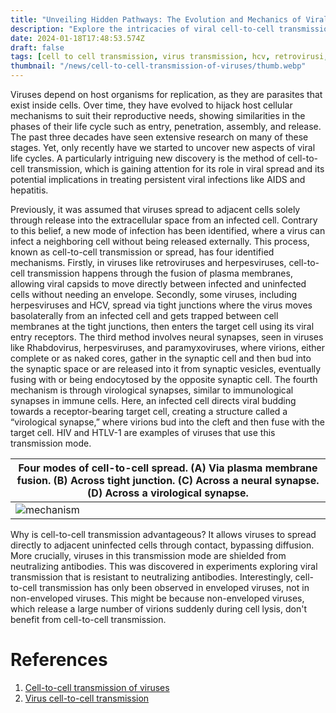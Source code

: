 ```yaml
---
title: "Unveiling Hidden Pathways: The Evolution and Mechanics of Viral Cell-to-Cell Transmission"
description: "Explore the intricacies of viral cell-to-cell transmission in this article. It discusses the newly discovered methods viruses use to spread directly between cells, bypassing traditional immune defenses, and their implications for treating chronic viral infections."
date: 2024-01-18T17:48:53.574Z
draft: false
tags: [cell to cell transmission, virus transmission, hcv, retrovirusi, retrovisrus, herpes virus, virological synapse]
thumbnail: "/news/cell-to-cell-transmission-of-viruses/thumb.webp"
---
```


Viruses depend on host organisms for replication, as they are parasites that exist inside cells. Over time, they have evolved to hijack host cellular mechanisms to suit their reproductive needs, showing similarities in the phases of their life cycle such as entry, penetration, assembly, and release. The past three decades have seen extensive research on many of these stages. Yet, only recently have we started to uncover new aspects of viral life cycles. A particularly intriguing new discovery is the method of cell-to-cell transmission, which is gaining attention for its role in viral spread and its potential implications in treating persistent viral infections like AIDS and hepatitis.

Previously, it was assumed that viruses spread to adjacent cells solely through release into the extracellular space from an infected cell. Contrary to this belief, a new mode of infection has been identified, where a virus can infect a neighboring cell without being released externally. This process, known as cell-to-cell transmission or spread, has four identified mechanisms. Firstly, in viruses like retroviruses and herpesviruses, cell-to-cell transmission happens through the fusion of plasma membranes, allowing viral capsids to move directly between infected and uninfected cells without needing an envelope. Secondly, some viruses, including herpesviruses and HCV, spread via tight junctions where the virus moves basolaterally from an infected cell and gets trapped between cell membranes at the tight junctions, then enters the target cell using its viral entry receptors. The third method involves neural synapses, seen in viruses like Rhabdovirus, herpesviruses, and paramyxoviruses, where virions, either complete or as naked cores, gather in the synaptic cell and then bud into the synaptic space or are released into it from synaptic vesicles, eventually fusing with or being endocytosed by the opposite synaptic cell. The fourth mechanism is through virological synapses, similar to immunological synapses in immune cells. Here, an infected cell directs viral budding towards a receptor-bearing target cell, creating a structure called a “virological synapse,” where virions bud into the cleft and then fuse with the target cell. HIV and HTLV-1 are examples of viruses that use this transmission mode.

|Four modes of cell-to-cell spread. (A) Via plasma membrane fusion. (B) Across tight junction. (C) Across a neural synapse. (D) Across a virological synapse.|
|------------|
|![mechanism](/news/cell-to-cell-transmission-of-viruses/mechanism.png)|

Why is cell-to-cell transmission advantageous? It allows viruses to spread directly to adjacent uninfected cells through contact, bypassing diffusion. More crucially, viruses in this transmission mode are shielded from neutralizing antibodies. This was discovered in experiments exploring viral transmission that is resistant to neutralizing antibodies. Interestingly, cell-to-cell transmission has only been observed in enveloped viruses, not in non-enveloped viruses. This might be because non-enveloped viruses, which release a large number of virions suddenly during cell lysis, don't benefit from cell-to-cell transmission.

# References
1. [Cell-to-cell transmission of viruses](https://doi.org/10.1016/j.coviro.2012.11.004)
2. [Virus cell-to-cell transmission](https://doi.org/10.1128/jvi.00443-10)